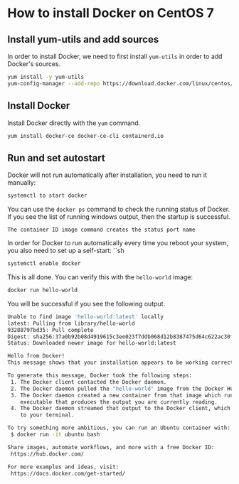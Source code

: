 # How to install Docker on CentOS 7

## Install yum-utils and add sources

In order to install Docker, we need to first install `yum-utils` in order to add Docker's sources.

```sh
yum install -y yum-utils
yum-config-manager --add-repo https://download.docker.com/linux/centos/docker-ce.repo
```

## Install Docker

Install Docker directly with the `yum` command.

```sh
yum install docker-ce docker-ce-cli containerd.io
```

## Run and set autostart

Docker will not run automatically after installation, you need to run it manually:

```sh
systemctl to start docker
```

You can use the `docker ps` command to check the running status of Docker. If you see the list of running windows output, then the startup is successful.

```
The container ID image command creates the status port name
```

In order for Docker to run automatically every time you reboot your system, you also need to set up a self-start: ``sh

```sh
systemctl enable docker
```

This is all done. You can verify this with the `hello-world` image:

```sh
docker run hello-world
```

You will be successful if you see the following output.

```sh
Unable to find image 'hello-world:latest' locally
latest: Pulling from library/hello-world
93288797bd35: Pull complete
Digest: sha256:37a0b92b08d4919615c3ee023f7ddb068d12b8387475d64c622ac30f45c29c51
Status: Downloaded newer image for hello-world:latest

Hello from Docker!
This message shows that your installation appears to be working correctly.

To generate this message, Docker took the following steps:
 1. The Docker client contacted the Docker daemon.
 2. The Docker daemon pulled the "hello-world" image from the Docker Hub.
 3. The Docker daemon created a new container from that image which runs the
    executable that produces the output you are currently reading.
 4. The Docker daemon streamed that output to the Docker client, which sent it
    to your terminal.

To try something more ambitious, you can run an Ubuntu container with:
 $ docker run -it ubuntu bash

Share images, automate workflows, and more with a free Docker ID:
 https://hub.docker.com/

For more examples and ideas, visit:
 https://docs.docker.com/get-started/
```
